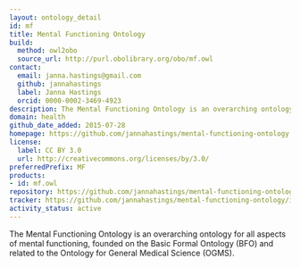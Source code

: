 ```yaml
---
layout: ontology_detail
id: mf
title: Mental Functioning Ontology
build:
  method: owl2obo
  source_url: http://purl.obolibrary.org/obo/mf.owl
contact:
  email: janna.hastings@gmail.com
  github: jannahastings
  label: Janna Hastings
  orcid: 0000-0002-3469-4923
description: The Mental Functioning Ontology is an overarching ontology for all aspects of mental functioning.
domain: health
github_date_added: 2015-07-28
homepage: https://github.com/jannahastings/mental-functioning-ontology
license:
  label: CC BY 3.0
  url: http://creativecommons.org/licenses/by/3.0/
preferredPrefix: MF
products:
- id: mf.owl
repository: https://github.com/jannahastings/mental-functioning-ontology
tracker: https://github.com/jannahastings/mental-functioning-ontology/issues
activity_status: active
---
```


The Mental Functioning Ontology is an overarching ontology for all aspects of mental functioning, founded on the Basic Formal Ontology (BFO) and related to the Ontology for General Medical Science (OGMS).
